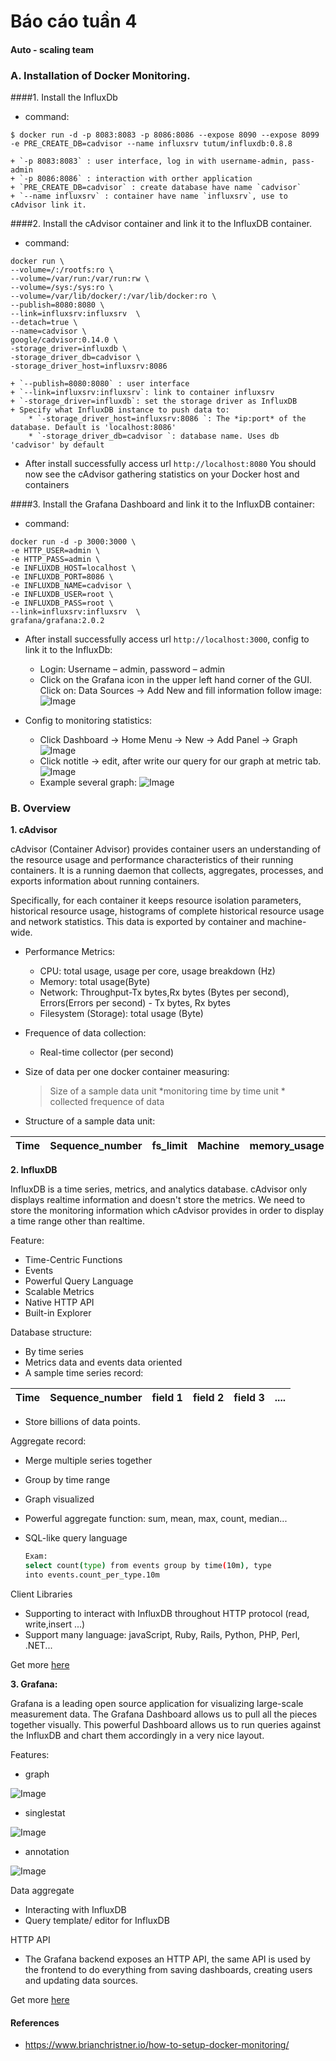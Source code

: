 # Báo cáo tuần 4
#### Auto - scaling team

### A. Installation of Docker Monitoring.
####1. Install the InfluxDb
- command:
```
$ docker run -d -p 8083:8083 -p 8086:8086 --expose 8090 --expose 8099 -e PRE_CREATE_DB=cadvisor --name influxsrv tutum/influxdb:0.8.8
```

	+ `-p 8083:8083` : user interface, log in with username-admin, pass-admin
	+ `-p 8086:8086` : interaction with orther application
	+ `PRE_CREATE_DB=cadvisor` : create database have name `cadvisor`
	+ `--name influxsrv` : container have name `influxsrv`, use to cAdvisor link it.
	
####2. Install the cAdvisor container and link it to the InfluxDB container.
- command:
```
docker run \
--volume=/:/rootfs:ro \
--volume=/var/run:/var/run:rw \
--volume=/sys:/sys:ro \
--volume=/var/lib/docker/:/var/lib/docker:ro \
--publish=8080:8080 \
--link=influxsrv:influxsrv  \
--detach=true \
--name=cadvisor \
google/cadvisor:0.14.0 \
-storage_driver=influxdb \
-storage_driver_db=cadvisor \
-storage_driver_host=influxsrv:8086 
```

	+ `--publish=8080:8080` : user interface
	+ `--link=influxsrv:influxsrv`: link to container influxsrv
	+ `-storage_driver=influxdb`: set the storage driver as InfluxDB
	+ Specify what InfluxDB instance to push data to:
		* `-storage_driver_host=influxsrv:8086 `: The *ip:port* of the database. Default is 'localhost:8086'
		* `-storage_driver_db=cadvisor `: database name. Uses db 'cadvisor' by default

- After install successfully access url `http://localhost:8080` You should now see the cAdvisor gathering statistics on your Docker host and containers

####3. Install the Grafana Dashboard and link it to the InfluxDB container:
- command:
```
docker run -d -p 3000:3000 \
-e HTTP_USER=admin \
-e HTTP_PASS=admin \
-e INFLUXDB_HOST=localhost \
-e INFLUXDB_PORT=8086 \
-e INFLUXDB_NAME=cadvisor \
-e INFLUXDB_USER=root \
-e INFLUXDB_PASS=root \
--link=influxsrv:influxsrv  \
grafana/grafana:2.0.2
```

- After install successfully access url `http://localhost:3000`, config to link it to the InfluxDb:
	+ Login: Username – admin, password – admin
	+ Click on the Grafana icon in the upper left hand corner of the GUI. Click on: Data Sources → Add New and fill information follow image:
	![Image](https://github.com/tranhuucuong91/autoscaling/blob/master/docs/learning-by-doing/week04-docker-monitoring/images/img01.png)

- Config to monitoring statistics: 
	+ Click Dashboard → Home Menu →  New →  Add Panel →  Graph
	![Image](https://github.com/tranhuucuong91/autoscaling/blob/master/docs/learning-by-doing/week04-docker-monitoring/images/img02.png)
	+ Click notitle → edit, after write our query for our graph at metric tab.
	![Image](https://github.com/tranhuucuong91/autoscaling/blob/master/docs/learning-by-doing/week04-docker-monitoring/images/img03.png)
	+ Example several graph:
	![Image](https://github.com/tranhuucuong91/autoscaling/blob/master/docs/learning-by-doing/week04-docker-monitoring/images/img04.png)

### B. Overview

**1. cAdvisor**

cAdvisor (Container Advisor) provides container users an understanding of the resource usage and performance characteristics of their running containers. It is a running daemon that collects, aggregates, processes, and exports information about running containers.

Specifically, for each container it keeps resource isolation parameters, historical resource usage, histograms of complete historical resource usage and network statistics. This data is exported by container and machine-wide.
- Performance Metrics:
    + CPU: total usage, usage per core, usage breakdown (Hz)
    + Memory: total usage(Byte)
    + Network: Throughput-Tx bytes,Rx bytes (Bytes per second), Errors(Errors per second) - Tx bytes, Rx bytes
    + Filesystem (Storage): total usage (Byte)
- Frequence of data collection: 
    + Real-time collector (per second)
- Size of data per one docker container measuring:

    >Size of a sample data unit *monitoring time by time unit * collected frequence of data 

+ Structure of a sample data unit:  

Time|Sequence_number|fs_limit|Machine|memory_usage|container_name|cpu_cumulative_usage|memory_working_set|rx_bytes|tx_errors|tx_bytes|fs_device|rx_errors|fs_usage
--|--|--|--|--|--|--|--|--|--|--|--|--|--|

**2. InfluxDB**

InfluxDB is a time series, metrics, and analytics database. cAdvisor only displays realtime information and doesn't store the metrics. We need to store the monitoring information which cAdvisor provides in order to display a time range other than realtime.

Feature:
- Time-Centric Functions
- Events
- Powerful Query Language
- Scalable Metrics
- Native HTTP API
- Built-in Explorer

Database structure:

+ By time series
+ Metrics data and events data oriented   
+ A sample time series record:

Time|Sequence_number|field 1|field 2|field 3|....
---|---|---|---|---|---

+ Store billions of data points.

Aggregate record:
+ Merge multiple series together 
+ Group by time range
+ Graph visualized 
+ Powerful aggregate function: sum, mean, max, count, median...
+ SQL-like query language

    ```sh
    Exam:
    select count(type) from events group by time(10m), type
    into events.count_per_type.10m
    ```
Client Libraries
 + Supporting to interact with InfluxDB throughout HTTP protocol (read, write,insert ...)
 + Support many language: javaScript, Ruby, Rails, Python, PHP, Perl, .NET...

Get more [here](https://influxdb.com/)

**3. Grafana:**

Grafana is a leading open source application for visualizing large-scale measurement data. The Grafana Dashboard allows us to pull all the pieces together visually. This powerful Dashboard allows us to run queries against the InfluxDB and chart them accordingly in a very nice layout.

Features:
+ graph

![Image](https://github.com/tranhuucuong91/autoscaling/blob/master/docs/learning-by-doing/week04-docker-monitoring/images/12.png)
+ singlestat
    
![Image](https://github.com/tranhuucuong91/autoscaling/blob/master/docs/learning-by-doing/week04-docker-monitoring/images/13.png)
+ annotation

![Image](https://github.com/tranhuucuong91/autoscaling/blob/master/docs/learning-by-doing/week04-docker-monitoring/images/14.png)

Data aggregate
+ Interacting with InfluxDB
+ Query template/ editor for InfluxDB

HTTP API
+ The Grafana backend exposes an HTTP API, the same API is used by the frontend to do everything from saving dashboards, creating users and updating data sources.

Get more [here](http://docs.grafana.org/)

#### References
- https://www.brianchristner.io/how-to-setup-docker-monitoring/
